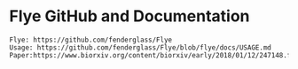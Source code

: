 # Flye GitHub and Documentation
```
Flye: https://github.com/fenderglass/Flye
Usage: https://github.com/fenderglass/Flye/blob/flye/docs/USAGE.md
Paper:https://www.biorxiv.org/content/biorxiv/early/2018/01/12/247148.full.pdf
```

